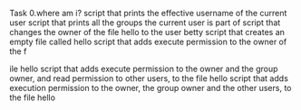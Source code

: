 Task 0.where am i?
script that prints the effective username of the current user
script that prints all the groups the current user is part of
script that changes the owner of the file hello to the user betty
script that creates an empty file called hello
script that adds execute permission to the owner of the f

ile hello
script that adds execute permission to the owner and the group owner, and read permission to other users, to the file hello
script that adds execution permission to the owner, the group owner and the other users, to the file hello
